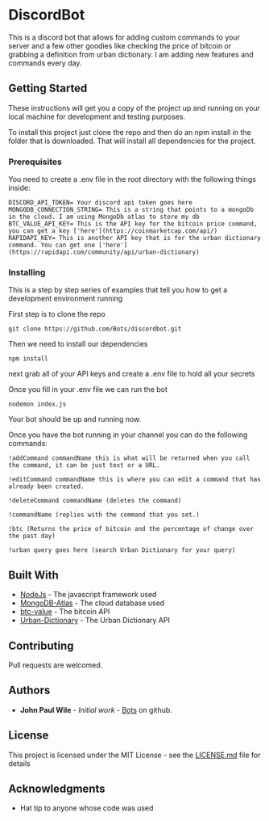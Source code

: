# DiscordBot

This is a discord bot that allows for adding custom commands to your server and a few other goodies like checking
the price of bitcoin or grabbing a definition from urban dictionary. I am adding new features and commands every day.

## Getting Started

These instructions will get you a copy of the project up and running on your local machine for development and testing purposes.

To install this project just clone the repo and then do an npm install in the folder that is downloaded. That will install 
all dependencies for the project.

### Prerequisites

You need to create a .env file in the root directory with the following things inside:

```
DISCORD_API_TOKEN= Your discord api token goes here
MONGODB_CONNECTION_STRING= This is a string that points to a mongoDb in the cloud. I am using MongoDb atlas to store my db
BTC_VALUE_API_KEY= This is the API key for the bitcoin price command, you can get a key ['here'](https://coinmarketcap.com/api/)
RAPIDAPI_KEY= This is another API key that is for the urban dictionary command. You can get one ['here'](https://rapidapi.com/community/api/urban-dictionary)
```

### Installing

This is a step by step series of examples that tell you how to get a development environment running

First step is to clone the repo

```
git clone https://github.com/Bots/discordbot.git
```

Then we need to install our dependencies

```
npm install
```

next grab all of your API keys and create a .env file to hold all your secrets

Once you fill in your .env file we can run the bot

```
nodemon index.js
```

Your bot should be up and running now.


Once you have the bot running in your channel you can do the following commands:

```
!addCommand commandName this is what will be returned when you call the command, it can be just text or a URL.
```
```
!editCommand commandName this is where you can edit a command that has already been created.
```
```
!deleteCommand commandName (deletes the command) 
``` 
```
!commandName (replies with the command that you set.)
``` 
```
!btc (Returns the price of bitcoin and the percentage of change over the past day)
``` 
```
!urban query goes here (search Urban Dictionary for your query)
```

## Built With

* [NodeJs](https://nodejs.org/en/download/) - The javascript framework used
* [MongoDB-Atlas](https://www.mongodb.com/cloud/atlas) - The cloud database used
* [btc-value](https://www.npmjs.com/package/btc-value) - The bitcoin API
* [Urban-Dictionary](https://rapidapi.com/community/api/urban-dictionary) - The Urban Dictionary API


## Contributing

Pull requests are welcomed.

## Authors

* **John Paul Wile** - *Initial work* - [Bots](https://github.com/Bots) on github.

## License

This project is licensed under the MIT License - see the [LICENSE.md](LICENSE.md) file for details

## Acknowledgments

* Hat tip to anyone whose code was used

